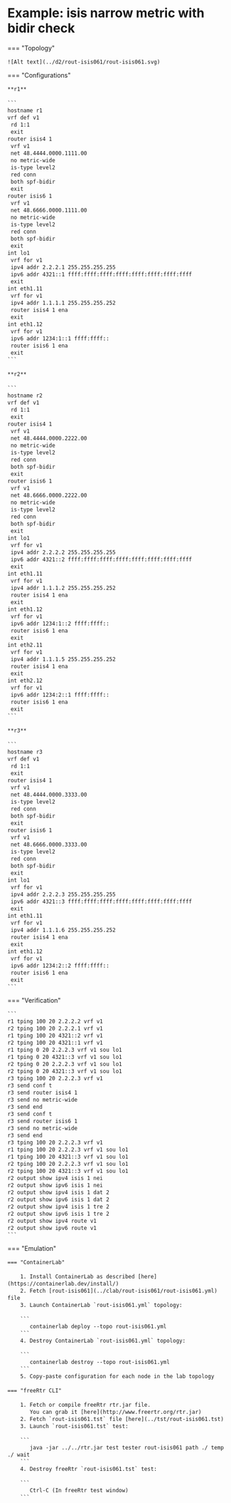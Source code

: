 # Example: isis narrow metric with bidir check

=== "Topology"

    ![Alt text](../d2/rout-isis061/rout-isis061.svg)

=== "Configurations"

    **r1**

    ```
    hostname r1
    vrf def v1
     rd 1:1
     exit
    router isis4 1
     vrf v1
     net 48.4444.0000.1111.00
     no metric-wide
     is-type level2
     red conn
     both spf-bidir
     exit
    router isis6 1
     vrf v1
     net 48.6666.0000.1111.00
     no metric-wide
     is-type level2
     red conn
     both spf-bidir
     exit
    int lo1
     vrf for v1
     ipv4 addr 2.2.2.1 255.255.255.255
     ipv6 addr 4321::1 ffff:ffff:ffff:ffff:ffff:ffff:ffff:ffff
     exit
    int eth1.11
     vrf for v1
     ipv4 addr 1.1.1.1 255.255.255.252
     router isis4 1 ena
     exit
    int eth1.12
     vrf for v1
     ipv6 addr 1234:1::1 ffff:ffff::
     router isis6 1 ena
     exit
    ```

    **r2**

    ```
    hostname r2
    vrf def v1
     rd 1:1
     exit
    router isis4 1
     vrf v1
     net 48.4444.0000.2222.00
     no metric-wide
     is-type level2
     red conn
     both spf-bidir
     exit
    router isis6 1
     vrf v1
     net 48.6666.0000.2222.00
     no metric-wide
     is-type level2
     red conn
     both spf-bidir
     exit
    int lo1
     vrf for v1
     ipv4 addr 2.2.2.2 255.255.255.255
     ipv6 addr 4321::2 ffff:ffff:ffff:ffff:ffff:ffff:ffff:ffff
     exit
    int eth1.11
     vrf for v1
     ipv4 addr 1.1.1.2 255.255.255.252
     router isis4 1 ena
     exit
    int eth1.12
     vrf for v1
     ipv6 addr 1234:1::2 ffff:ffff::
     router isis6 1 ena
     exit
    int eth2.11
     vrf for v1
     ipv4 addr 1.1.1.5 255.255.255.252
     router isis4 1 ena
     exit
    int eth2.12
     vrf for v1
     ipv6 addr 1234:2::1 ffff:ffff::
     router isis6 1 ena
     exit
    ```

    **r3**

    ```
    hostname r3
    vrf def v1
     rd 1:1
     exit
    router isis4 1
     vrf v1
     net 48.4444.0000.3333.00
     is-type level2
     red conn
     both spf-bidir
     exit
    router isis6 1
     vrf v1
     net 48.6666.0000.3333.00
     is-type level2
     red conn
     both spf-bidir
     exit
    int lo1
     vrf for v1
     ipv4 addr 2.2.2.3 255.255.255.255
     ipv6 addr 4321::3 ffff:ffff:ffff:ffff:ffff:ffff:ffff:ffff
     exit
    int eth1.11
     vrf for v1
     ipv4 addr 1.1.1.6 255.255.255.252
     router isis4 1 ena
     exit
    int eth1.12
     vrf for v1
     ipv6 addr 1234:2::2 ffff:ffff::
     router isis6 1 ena
     exit
    ```

=== "Verification"

    ```
    r1 tping 100 20 2.2.2.2 vrf v1
    r2 tping 100 20 2.2.2.1 vrf v1
    r1 tping 100 20 4321::2 vrf v1
    r2 tping 100 20 4321::1 vrf v1
    r1 tping 0 20 2.2.2.3 vrf v1 sou lo1
    r1 tping 0 20 4321::3 vrf v1 sou lo1
    r2 tping 0 20 2.2.2.3 vrf v1 sou lo1
    r2 tping 0 20 4321::3 vrf v1 sou lo1
    r3 tping 100 20 2.2.2.3 vrf v1
    r3 send conf t
    r3 send router isis4 1
    r3 send no metric-wide
    r3 send end
    r3 send conf t
    r3 send router isis6 1
    r3 send no metric-wide
    r3 send end
    r3 tping 100 20 2.2.2.3 vrf v1
    r1 tping 100 20 2.2.2.3 vrf v1 sou lo1
    r1 tping 100 20 4321::3 vrf v1 sou lo1
    r2 tping 100 20 2.2.2.3 vrf v1 sou lo1
    r2 tping 100 20 4321::3 vrf v1 sou lo1
    r2 output show ipv4 isis 1 nei
    r2 output show ipv6 isis 1 nei
    r2 output show ipv4 isis 1 dat 2
    r2 output show ipv6 isis 1 dat 2
    r2 output show ipv4 isis 1 tre 2
    r2 output show ipv6 isis 1 tre 2
    r2 output show ipv4 route v1
    r2 output show ipv6 route v1
    ```

=== "Emulation"

    === "ContainerLab"

        1. Install ContainerLab as described [here](https://containerlab.dev/install/)  
        2. Fetch [rout-isis061](../clab/rout-isis061/rout-isis061.yml) file  
        3. Launch ContainerLab `rout-isis061.yml` topology:  

        ```
           containerlab deploy --topo rout-isis061.yml  
        ```
        4. Destroy ContainerLab `rout-isis061.yml` topology:  

        ```
           containerlab destroy --topo rout-isis061.yml  
        ```
        5. Copy-paste configuration for each node in the lab topology

    === "freeRtr CLI"

        1. Fetch or compile freeRtr rtr.jar file.  
           You can grab it [here](http://www.freertr.org/rtr.jar)  
        2. Fetch `rout-isis061.tst` file [here](../tst/rout-isis061.tst)  
        3. Launch `rout-isis061.tst` test:  

        ```
           java -jar ../../rtr.jar test tester rout-isis061 path ./ temp ./ wait
        ```
        4. Destroy freeRtr `rout-isis061.tst` test:  

        ```
           Ctrl-C (In freeRtr test window)
        ```

